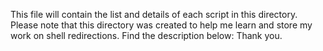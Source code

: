 This file will contain the list and details of each script in this directory.
Please note that this directory was created to help me learn and store my work on shell redirections.
Find the description below:
Thank you.
